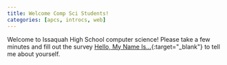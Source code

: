 ```yaml
---
title: Welcome Comp Sci Students!
categories: [apcs, introcs, web]
---
```

Welcome to Issaquah High School computer science! Please take a few minutes and fill out the survey [Hello, My Name Is...](https://goo.gl/forms/JLYuUXk5Vi9ls0KI3){:target="_blank"} to tell me about yourself.
